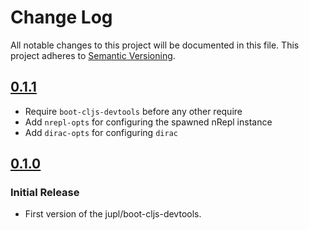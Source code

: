# Change Log
All notable changes to this project will be documented in this file.
This project adheres to [Semantic Versioning](http://semver.org/).

## [0.1.1](https://github.com/Lambda-X/lambone/compare/0.1.0...0.1.1)

- Require `boot-cljs-devtools` before any other require
- Add `nrepl-opts` for configuring the spawned nRepl instance
- Add `dirac-opts` for configuring `dirac`

## [0.1.0](https://github.com/Lambda-X/lambone/compare/af649ed...0.1.0)
### Initial Release
- First version of the jupl/boot-cljs-devtools.
